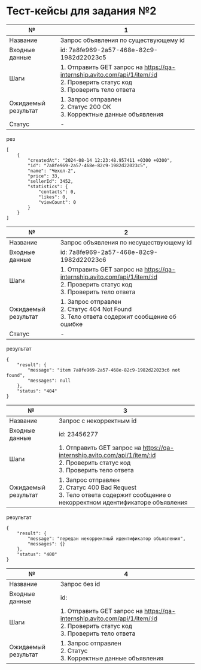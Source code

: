 # Тест-кейсы для задания №2

|№|1|
|-|-|
|Название|Запрос объявления по существующему id|
|Входные данные|id: 7a8fe969-2a57-468e-82c9-1982d22023c5|
|Шаги|1. Отправить GET запрос на https://qa-internship.avito.com/api/1/item/:id <br> 2. Проверить статус код <br> 3. Проверить тело ответа|
|Ожидаемый результат|1. Запрос отправлен <br> 2. Статус 200 OK <br> 3. Корректные данные объявления|
|Статус|-|

рез
```
[
    {
        "createdAt": "2024-08-14 12:23:48.957411 +0300 +0300",
        "id": "7a8fe969-2a57-468e-82c9-1982d22023c5",
        "name": "Чехол-2",
        "price": 33,
        "sellerId": 3452,
        "statistics": {
            "contacts": 0,
            "likes": 0,
            "viewCount": 0
        }
    }
]
```

|№|2|
|-|-|
|Название|Запрос объявления по несуществующему id|
|Входные данные|id: 7a8fe969-2a57-468e-82c9-1982d22023c6|
|Шаги|1. Отправить GET запрос на https://qa-internship.avito.com/api/1/item/:id <br> 2. Проверить статус код <br> 3. Проверить тело ответа|
|Ожидаемый результат|1. Запрос отправлен <br> 2. Статус 404 Not Found <br> 3. Тело ответа содержит сообщение об ошибке|
|Статус|-|

результат
```
{
    "result": {
        "message": "item 7a8fe969-2a57-468e-82c9-1982d22023c6 not found",
        "messages": null
    },
    "status": "404"
}
```

|№|3|
|-|-|
|Название|Запрос с некорректным id|
|Входные данные|id: 23456277|
|Шаги|1. Отправить GET запрос на https://qa-internship.avito.com/api/1/item/:id <br> 2. Проверить статус код <br> 3. Проверить тело ответа|
|Ожидаемый результат|1. Запрос отправлен <br> 2. Статус 400 Bad Request <br> 3. Тело ответа содержит сообщение о некорректном идентификаторе объявления|

результат
```
{
    "result": {
        "message": "передан некорректный идентификатор объявления",
        "messages": {}
    },
    "status": "400"
}
```

|№|4|
|-|-|
|Название|Запрос без id|
|Входные данные|id: |
|Шаги|1. Отправить GET запрос на https://qa-internship.avito.com/api/1/item/:id <br> 2. Проверить статус код <br> 3. Проверить тело ответа|
|Ожидаемый результат|1. Запрос отправлен <br> 2. Статус <br> 3. Корректные данные объявления|